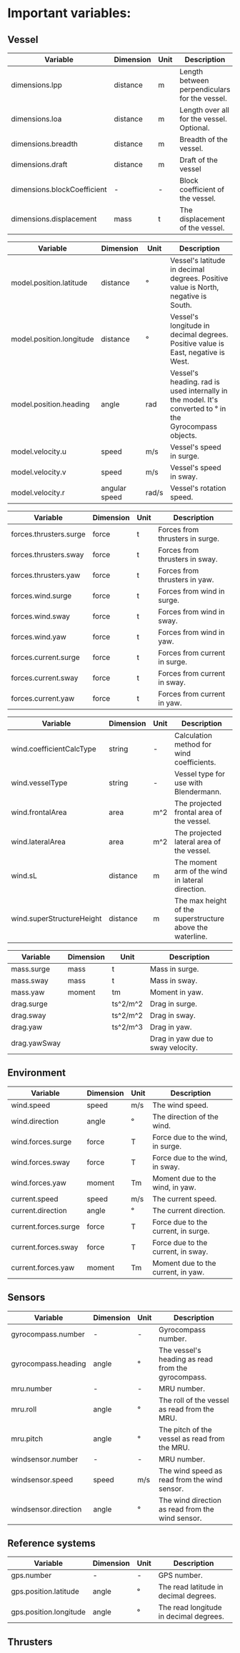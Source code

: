 # Important variables:

## Vessel

| Variable                    | Dimension | Unit | Description                                   |
|-----------------------------|-----------|------|-----------------------------------------------|
| dimensions.lpp              | distance  | m    | Length between perpendiculars for the vessel. |
| dimensions.loa              | distance  | m    | Length over all for the vessel. Optional.     |
| dimensions.breadth          | distance  | m    | Breadth of the vessel.                        |
| dimensions.draft            | distance  | m    | Draft of the vessel                           |
| dimensions.blockCoefficient | -         | -    | Block coefficient of the vessel.              |
| dimensions.displacement     | mass      | t    | The displacement of the vessel.               |

| Variable                 | Dimension     | Unit  | Description                                                                                             |
|--------------------------|---------------|-------|---------------------------------------------------------------------------------------------------------|
| model.position.latitude  | distance      | °     | Vessel's latitude in decimal degrees. Positive value is North, negative is South.                       |
| model.position.longitude | distance      | °     | Vessel's longitude in decimal degrees. Positive value is East, negative is West.                        |
| model.position.heading   | angle         | rad   | Vessel's heading. rad is used internally in the model. It's converted to ° in the Gyrocompass objects.  |
| model.velocity.u         | speed         | m/s   | Vessel's speed in surge.                                                                                |
| model.velocity.v         | speed         | m/s   | Vessel's speed in sway.                                                                                 |
| model.velocity.r         | angular speed | rad/s | Vessel's rotation speed.                                                                                |

| Variable                    | Dimension | Unit | Description                        |
|-----------------------------|-----------|------|------------------------------------|
| forces.thrusters.surge      | force     | t    | Forces from thrusters in surge.    |
| forces.thrusters.sway       | force     | t    | Forces from thrusters in sway.     |
| forces.thrusters.yaw        | force     | t    | Forces from thrusters in yaw.      |
| forces.wind.surge           | force     | t    | Forces from wind in surge.         |
| forces.wind.sway            | force     | t    | Forces from wind in sway.          |
| forces.wind.yaw             | force     | t    | Forces from wind in yaw.           |
| forces.current.surge        | force     | t    | Forces from current in surge.      |
| forces.current.sway         | force     | t    | Forces from current in sway.       |
| forces.current.yaw          | force     | t    | Forces from current in yaw.        |

| Variable                    | Dimension | Unit | Description                                                  |
|-----------------------------|-----------|------|--------------------------------------------------------------|
| wind.coefficientCalcType    | string    | -    | Calculation method for wind coefficients.                    |
| wind.vesselType             | string    | -    | Vessel type for use with Blendermann.                        |
| wind.frontalArea            | area      | m^2  | The projected frontal area of the vessel.                    |
| wind.lateralArea            | area      | m^2  | The projected lateral area of the vessel.                    |
| wind.sL                     | distance  | m    | The moment arm of the wind in lateral direction.             |
| wind.superStructureHeight   | distance  | m    | The max height of the superstructure above the waterline.    |

| Variable        | Dimension | Unit     | Description                        |
|-----------------|-----------|----------|------------------------------------|
| mass.surge      | mass      | t        | Mass in surge.                     |
| mass.sway       | mass      | t        | Mass in sway.                      |
| mass.yaw        | moment    | tm       | Moment in yaw.                     |
| drag.surge      |           | ts^2/m^2 | Drag in surge.                     |
| drag.sway       |           | ts^2/m^2 | Drag in sway.                      |
| drag.yaw        |           | ts^2/m^3 | Drag in yaw.                       |
| drag.yawSway    |           |          | Drag in yaw due to sway velocity.  |

## Environment

| Variable              | Dimension  | Unit  | Description                         |
|-----------------------|------------|-------|-------------------------------------|
| wind.speed            | speed      | m/s   | The wind speed.                     |
| wind.direction        | angle      | °     | The direction of the wind.          |
| wind.forces.surge     | force      | T     | Force due to the wind, in surge.    |
| wind.forces.sway      | force      | T     | Force due to the wind, in sway.     |
| wind.forces.yaw       | moment     | Tm    | Moment due to the wind, in yaw.     |
| current.speed         | speed      | m/s   | The current speed.                  |
| current.direction     | angle      | °     | The current direction.              |
| current.forces.surge  | force      | T     | Force due to the current, in surge. |
| current.forces.sway   | force      | T     | Force due to the current, in sway.  |
| current.forces.yaw    | moment     | Tm    | Moment due to the current, in yaw.  |

## Sensors

| Variable               | Dimension  | Unit  | Description                                         |
|------------------------|------------|-------|-----------------------------------------------------|
| gyrocompass.number     | -          | -     | Gyrocompass number.                                 |
| gyrocompass.heading    | angle      | °     | The vessel's heading as read from the gyrocompass.  |
| mru.number             | -          | -     | MRU number.                                         |
| mru.roll               | angle      | °     | The roll of the vessel as read from the MRU.        |
| mru.pitch              | angle      | °     | The pitch of the vessel as read from the MRU.       |
| windsensor.number      | -          | -     | MRU number.                                         |
| windsensor.speed       | speed      | m/s   | The wind speed as read from the wind sensor.        |
| windsensor.direction   | angle      | °     | The wind direction as read from the wind sensor.    |

## Reference systems

| Variable               | Dimension  | Unit  | Description                            |
|------------------------|------------|-------|----------------------------------------|
| gps.number             | -          | -     | GPS number.                            |
| gps.position.latitude  | angle      | °     | The read latitude in decimal degrees.  |
| gps.position.longitude | angle      | °     | The read longitude in decimal degrees. |

## Thrusters

